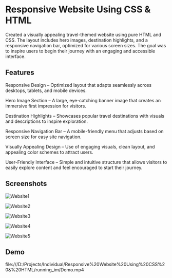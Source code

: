 
# Responsive Website Using CSS & HTML

Created a visually appealing travel-themed website using pure HTML and CSS. The layout includes hero images, destination highlights, and a responsive navigation bar, optimized for various screen sizes. The goal was to inspire users to begin their journey with an engaging and accessible interface.




## Features

Responsive Design – Optimized layout that adapts seamlessly across desktops, tablets, and mobile devices.

Hero Image Section – A large, eye-catching banner image that creates an immersive first impression for visitors.

Destination Highlights – Showcases popular travel destinations with visuals and descriptions to inspire exploration.

Responsive Navigation Bar – A mobile-friendly menu that adjusts based on screen size for easy site navigation.

Visually Appealing Design – Use of engaging visuals, clean layout, and appealing color schemes to attract users.

User-Friendly Interface – Simple and intuitive structure that allows visitors to easily explore content and feel encouraged to start their journey.


## Screenshots

![Website1](https://github.com/user-attachments/assets/97e549aa-c07e-4b04-9a55-b5f876706e1b)

![Website2](https://github.com/user-attachments/assets/46dbeb7f-516c-4a01-ba55-c1d985efa5e9)


![Website3](https://github.com/user-attachments/assets/d69b49a0-e061-4833-b974-036df2c0e868)

![Website4](https://github.com/user-attachments/assets/e9ce8cee-5cd4-4772-a775-c4a630e24f87)

![Website5](https://github.com/user-attachments/assets/1cec5209-e4d4-4da4-aa80-144e8191b64e)



## Demo


file:///D:/Projects/Individual/Responsive%20Website%20Using%20CSS%20&%20HTML/running_im/Demo.mp4

